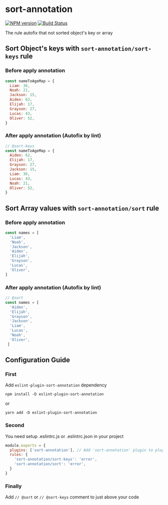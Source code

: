 # sort-annotation
[![NPM version][npm-image]][npm-url] [![Build Status][build-image]][build-url]

The rule autofix that not sorted object's key or array 

## Sort Object's keys with `sort-annotation/sort-keys` rule

### Before apply annotation
```javascript
const nameToAgeMap = {
  Liam: 36,
  Noah: 21,
  Jackson: 15,
  Aiden: 62,
  Elijah: 17,
  Grayson: 27,
  Lucas: 43,
  Oliver: 52,
}
```

### After apply annotation (Autofix by lint)
```javascript
// @sort-keys
const nameToAgeMap = {
  Aiden: 62,
  Elijah: 17,
  Grayson: 27,
  Jackson: 15,
  Liam: 36,
  Lucas: 43,
  Noah: 21,
  Oliver: 52,
}
```

## Sort Array values with `sort-annotation/sort` rule

### Before apply annotation
```javascript
const names = [
  'Liam',
  'Noah',
  'Jackson',
  'Aiden',
  'Elijah',
  'Grayson',
  'Lucas',
  'Oliver',
]
```

### After apply annotation (Autofix by lint)
```javascript
// @sort
const names = [
  'Aiden',
  'Elijah',
  'Grayson',
  'Jackson',
  'Liam',
  'Lucas',
  'Noah',
  'Oliver',
 ]
```

## Configuration Guide

### First

Add `eslint-plugin-sort-annotation` dependency

```
npm install -D eslint-plugin-sort-annotation
```
or
```
yarn add -D eslint-plugin-sort-annotation
```

### Second

You need setup .eslintrc.js or .eslintrc.json in your project

```js
module.exports = {
  plugins: ['sort-annotation'], // Add 'sort-annotation' plugin to plugins
  rules: {
    'sort-annotation/sort-keys': 'error',
    'sort-annotation/sort': 'error',
  }
}
```

### Finally

Add `// @sort` or `// @sort-keys` comment to just above your code

[npm-image]: http://img.shields.io/npm/v/eslint-plugin-sort-annotation.svg
[npm-url]: https://npmjs.org/package/eslint-plugin-sort-annotation

[build-image]: http://img.shields.io/github/workflow/status/ronparkdev/eslint-plugin-sort-annotation/Build%20and%20unit%20test.svg
[build-url]: https://github.com/ronparkdev/eslint-plugin-sort-annotation/actions/workflows/ci.yml
